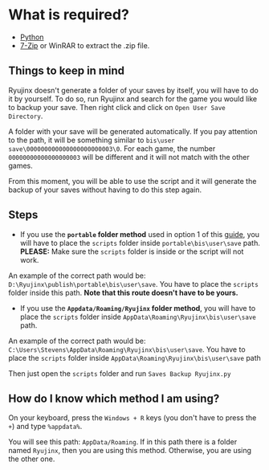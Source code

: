 # What is required?
- [Python](https://www.python.org/downloads/)
- [7-Zip](https://7-zip.org/download.html) or WinRAR to extract the .zip file.

## Things to keep in mind

Ryujinx doesn't generate a folder of your saves by itself, you will have to do it by yourself. To do so, run Ryujinx and search for the game you would like to backup your save. Then right click and click on `Open User Save Directory`. 

A folder with your save will be generated automatically. If you pay attention to the path, it will be something similar to `bis\user save\000000000000000000000003\0`. For each game, the number `00000000000000000003` will be different and it will not match with the other games.

From this moment, you will be able to use the script and it will generate the backup of your saves without having to do this step again.

## Steps

- If you use the **`portable` folder method** used in option 1 of this [guide](https://github.com/Ryujinx/Ryujinx/wiki/Ryujinx-Setup-&-Configuration-Guide#portable-mode), you will have to place the `scripts` folder inside `portable\bis\user\save` path. **PLEASE:** Make sure the `scripts` folder is inside or the script will not work. 

An example of the correct path would be: `D:\Ryujinx\publish\portable\bis\user\save`.  You have to place the `scripts` folder inside this path. **Note that this route doesn't have to be yours.**

- If you use the **`Appdata/Roaming/Ryujinx` folder method**, you will have to place the  `scripts` folder inside `AppData\Roaming\Ryujinx\bis\user\save` path.

An example of the correct path would be: `C:\Users\Stevens\AppData\Roaming\Ryujinx\bis\user\save`.  You have to place the `scripts` folder inside `AppData\Roaming\Ryujinx\bis\user\save` path

Then just open the `scripts` folder and run `Saves Backup Ryujinx.py`

## How do I know which method I am using?

On your keyboard, press the `Windows + R` keys (you don't have to press the `+`) and type `%appdata%`. 

You will see this path: `AppData/Roaming`. If in this path there is a folder named `Ryujinx`, then you are using this method. Otherwise, you are using the other one.

